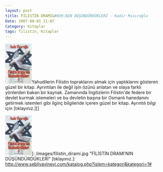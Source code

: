 ```yaml
---
layout: post
title: FİLİSTİN DRAMI&#039;NIN DÜŞÜNDÜRDÜKLERİ - Kadir Mısıroğlu
Date: 2007-08-01 11:07
Category: Kitaplar
tags: filistin, Kitaplar
---
```


![FİLİSTİN DRAMI’NIN DÜŞÜNDÜRDÜKLERİ][]Yahudilerin Filistin
topraklarını almak için yaptıklarını gösteren güzel bir kitap.
Ayrıntıları ile değil işin özünü anlatan ve olaya farklı yönlerden bakan
bir kaynak. Zamanında İngilizlerin Filistin'de federe bir devlet kurmak
istemeleri ve bu devletin başına bir Osmanlı hanedanını getirmek
istemleri gibi ilginç bilgileride içeren güzel bir kitap. Ayrıntılı
bilgi için [tıklayınız.][]

  [FİLİSTİN DRAMI’NIN DÜŞÜNDÜRDÜKLERİ]: /images/filistin_dirami.kucukresim.jpg
  ![FİLİSTİN DRAMI’NIN DÜŞÜNDÜRDÜKLERİ][]]: /images/filistin_dirami.jpg
    "FİLİSTİN DRAMI’NIN DÜŞÜNDÜRDÜKLERİ"
  [tıklayınız.]: http://www.sebilyayinevi.com/katalog.php?islem=kategori&kategori=1#
